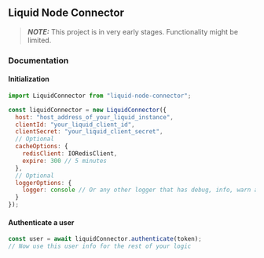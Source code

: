 ## Liquid Node Connector

> **_NOTE:_** This project is in very early stages. Functionality might be limited.

### Documentation

#### Initialization

``` js
import LiquidConnector from "liquid-node-connector";

const liquidConnector = new LiquidConnector({
  host: "host_address_of_your_liquid_instance",
  clientId: "your_liquid_client_id",
  clientSecret: "your_liquid_client_secret",
  // Optional
  cacheOptions: {
    redisClient: IORedisClient,
    expire: 300 // 5 minutes
  },
  // Optional
  loggerOptions: {
    logger: console // Or any other logger that has debug, info, warn and error functions.
  }
});
```

#### Authenticate a user

``` js
const user = await liquidConnector.authenticate(token);
// Now use this user info for the rest of your logic
```
